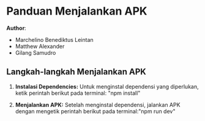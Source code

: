 # Panduan Menjalankan APK

**Author**: 
- Marchelino Benediktus Leintan
- Matthew Alexander
- Gilang Samudro

## Langkah-langkah Menjalankan APK

1. **Instalasi Dependencies:**
   Untuk menginstal dependensi yang diperlukan, ketik perintah berikut pada terminal: "npm install"

2. **Menjalankan APK:**
Setelah menginstal dependensi, jalankan APK dengan mengetik perintah berikut pada terminal:"npm run dev"
